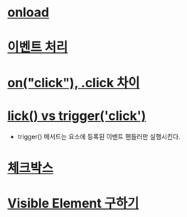 # [onload](https://wiserloner.tistory.com/380)


# [이벤트 처리](https://d2.naver.com/helloworld/1855209)

# [on("click"), .click 차이](https://lookingfor.tistory.com/entry/JQuery-%ED%81%B4%EB%A6%AD-%EC%9D%B4%EB%B2%A4%ED%8A%B8-onclick-%EA%B3%BC-click-%EC%9D%98-%EC%B0%A8%EC%9D%B4)

# [lick() vs trigger('click')](https://steady-snail.tistory.com/39)
* trigger() 메서드는 요소에 등록된 이벤트 핸들러만 실행시킨다.


# [체크박스](https://lookingfor.tistory.com/entry/JQuery-checkbox-%EA%B0%9C%EC%88%98%EC%99%80-%EC%B2%B4%ED%81%AC%EB%90%9C-checkbox-%EA%B0%9C%EC%88%98-%EA%B5%AC%ED%95%98%EB%8A%94-%EB%B0%A9%EB%B2%95?category=769966)

# [Visible Element 구하기](https://lookingfor.tistory.com/entry/JQuery-visiblenot-hidden-elements-%EA%B0%9C%EC%88%98-%EA%B5%AC%ED%95%98%EA%B8%B0?category=769966)
